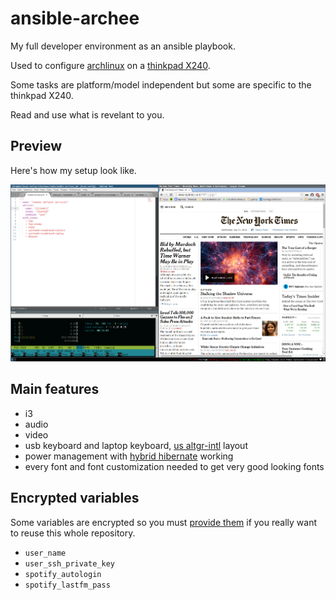 # ansible-archee

My full developer environment as an ansible playbook.

Used to configure [archlinux](https://www.archlinux.org/) on a [thinkpad X240](http://shop.lenovo.com/us/en/laptops/thinkpad/x-series/x240/).

Some tasks are platform/model independent but some are specific to the thinkpad X240.

Read and use what is revelant to you.

## Preview

Here's how my setup look like.

![screenshot](screenshot.png)

## Main features

- i3
- audio
- video
- usb keyboard and laptop keyboard, [us altgr-intl](http://dry.sailingissues.com/keyboard-US-International2.png) layout
- power management with [hybrid hibernate](https://wiki.archlinux.org/index.php/Systemd#Power_management) working
- every font and font customization needed to get very good looking fonts

## Encrypted variables

Some variables are encrypted so you must [provide them](http://docs.ansible.com/playbooks_variables.html) if you really want to reuse this whole repository.

- `user_name`
- `user_ssh_private_key`
- `spotify_autologin`
- `spotify_lastfm_pass` 
